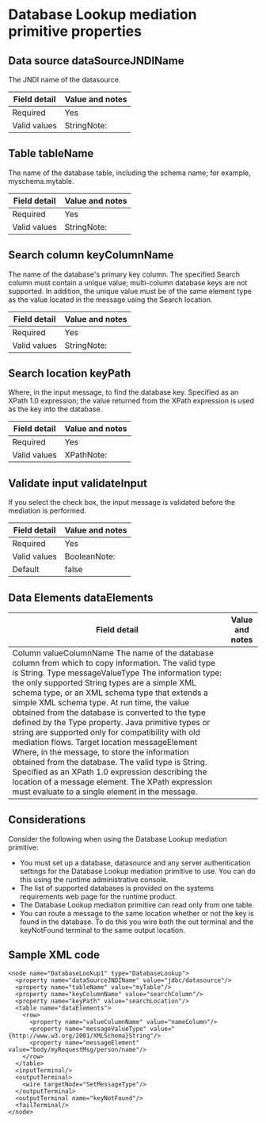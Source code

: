 # Database Lookup mediation primitive properties

## Data source dataSourceJNDIName

The JNDI name of the
datasource.

| Field detail   | Value and notes   |
|----------------|-------------------|
| Required       | Yes               |
| Valid values   | StringNote:       |

## Table tableName

The name of the database table, including the
schema name; for example, myschema.mytable.

| Field detail   | Value and notes   |
|----------------|-------------------|
| Required       | Yes               |
| Valid values   | StringNote:       |

## Search column keyColumnName

The name of the database's primary key
column. The specified Search column must contain a unique value; multi-column
database keys are not supported. In addition, the unique value must be of the same element type as
the value located in the message using the Search location.

| Field detail   | Value and notes   |
|----------------|-------------------|
| Required       | Yes               |
| Valid values   | StringNote:       |

## Search location keyPath

Where, in the input message, to find the database
key. Specified as an XPath 1.0 expression; the value returned from the XPath expression is used as
the key into the database.

| Field detail   | Value and notes   |
|----------------|-------------------|
| Required       | Yes               |
| Valid values   | XPathNote:        |

## Validate input validateInput

If you select the check box, the input
message is validated before the mediation is performed.

| Field detail   | Value and notes   |
|----------------|-------------------|
| Required       | Yes               |
| Valid values   | BooleanNote:      |
| Default        | false             |

## Data Elements dataElements

| Field detail                                                                                                                                                                                                                                                                                                                                                                                                                                                                                                                                                                                                                                                                                                                                                                                   | Value and notes   |
|------------------------------------------------------------------------------------------------------------------------------------------------------------------------------------------------------------------------------------------------------------------------------------------------------------------------------------------------------------------------------------------------------------------------------------------------------------------------------------------------------------------------------------------------------------------------------------------------------------------------------------------------------------------------------------------------------------------------------------------------------------------------------------------------|-------------------|
| Column valueColumnName The name of the database column from which to copy information. The valid type is String. Type messageValueType The information type: the only supported String types are a simple XML schema type, or an XML schema type that extends a simple XML schema type. At run time, the value obtained from the database is converted to the type defined by the Type property. Java primitive types or string are supported only for compatibility with old mediation flows.  Target location messageElement Where, in the message, to store the information obtained from the database. The valid type is String. Specified as an XPath 1.0 expression describing the location of a message element. The XPath expression must evaluate to a single element in the message. |                   |

## Considerations

Consider the following when using the Database Lookup mediation
primitive:

- You must set up a database, datasource and any server authentication
settings for the Database Lookup mediation primitive to use. You can
do this using the runtime administrative console.
- The list of supported databases is provided on the systems requirements
web page for the runtime product.
- The Database Lookup mediation primitive can read only from one
table.
- You can route a message to the same location whether or not the
key is found in the database. To do this you wire both the out terminal
and the keyNotFound terminal to the same output
location.

## Sample XML code

```
<node name="DatabaseLookup1" type="DatabaseLookup">
  <property name="dataSourceJNDIName" value="jdbc/datasource"/>
  <property name="tableName" value="myTable"/>
  <property name="keyColumnName" value="searchColumn"/>
  <property name="keyPath" value="searchLocation"/>
  <table name="dataElements">
    <row>
      <property name="valueColumnName" value="nameColumn"/>
      <property name="messageValueType" value="{http://www.w3.org/2001/XMLSchema}String"/>
      <property name="messageElement" value="body/myRequestMsg/person/name"/>
    </row>
  </table>
  <inputTerminal/>
  <outputTerminal>
    <wire targetNode="SetMessageType"/>
  </outputTerminal>
  <outputTerminal name="keyNotFound"/>
  <failTerminal/>
</node>
```